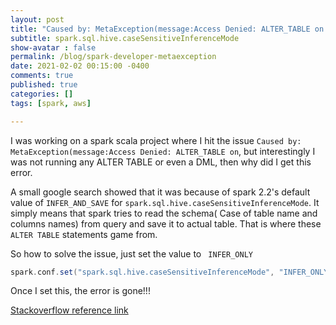 ```yaml
---
layout: post
title: "Caused by: MetaException(message:Access Denied: ALTER_TABLE on  "
subtitle: spark.sql.hive.caseSensitiveInferenceMode
show-avatar : false
permalink: /blog/spark-developer-metaexception
date: 2021-02-02 00:15:00 -0400
comments: true
published: true
categories: []
tags: [spark, aws]

---
```


I was working on a spark scala project where I hit the issue `Caused by: MetaException(message:Access Denied: ALTER_TABLE on`, but interestingly I was not running any ALTER TABLE or even a DML, 
then why did I get this error.

A small google search showed that it was because of spark 2.2's default value of ` INFER_AND_SAVE ` for `spark.sql.hive.caseSensitiveInferenceMode`. It simply means that spark tries to read the schema( Case of table name and columns names) from query and save it to actual table. That is where these `ALTER TABLE` statements game from.

So how to solve the issue, just set the value to ` INFER_ONLY`

```scala
spark.conf.set("spark.sql.hive.caseSensitiveInferenceMode", "INFER_ONLY")
```

Once I set this, the error is gone!!!

[Stackoverflow reference link](https://stackoverflow.com/questions/57821080/user-does-not-have-privileges-for-altertable-addcols-while-using-spark-sql-to-re)